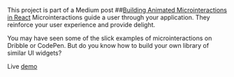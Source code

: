 This project is part of a Medium post
##[Building Animated Microinteractions in React](https://medium.freecodecamp.com/how-to-build-animated-microinteractions-in-react-aab1cb9fe7c8)
Microinteractions guide a user through your application. They reinforce your user experience and provide delight.

You may have seen some of the slick examples of microinteractions on Dribble or CodePen. But do you know how to build your own library of similar UI widgets?

Live [demo](https://search-animation.firebaseapp.com)
